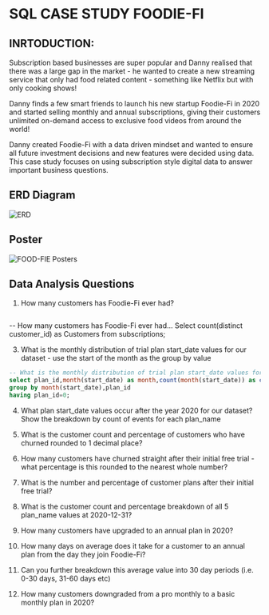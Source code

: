 
# SQL CASE STUDY FOODIE-FI 
## INRTODUCTION:

Subscription based businesses are super popular and Danny realised that there was a large gap in the market - he wanted to create a new streaming service that only had food related content - something like Netflix but with only cooking shows!

Danny finds a few smart friends to launch his new startup Foodie-Fi in 2020 and started selling monthly and annual subscriptions, giving their customers unlimited on-demand access to exclusive food videos from around the world!

Danny created Foodie-Fi with a data driven mindset and wanted to ensure all future investment decisions and new features were decided using data. This case study focuses on using subscription style digital data to answer important business questions.

## ERD Diagram

![ERD](https://github.com/Hammad112/Foodie-Fi/assets/95902997/722170c3-951f-44b5-9f3d-aca8617e474d)

## Poster

![FOOD-FIE Posters](https://github.com/Hammad112/Foodie-Fi/assets/95902997/1b67b1f7-2c44-4501-b735-098cb3457f3d)

## Data Analysis Questions

1. How many customers has Foodie-Fi ever had?
   ```sql
-- How many customers has Foodie-Fi ever had...
Select  count(distinct customer_id) as Customers from subscriptions;


3. What is the monthly distribution of trial plan start_date values for our dataset - use the start of the month as the group by value
```sql
-- What is the monthly distribution of trial plan start_date values for our dataset - use the start of the month as the group by value
select plan_id,month(start_date) as month,count(month(start_date)) as count from subscriptions
group by month(start_date),plan_id
having plan_id=0;
```
4. What plan start_date values occur after the year 2020 for our dataset? Show the breakdown by count of events for each plan_name

5. What is the customer count and percentage of customers who have churned rounded to 1 decimal place?

6. How many customers have churned straight after their initial free trial - what percentage is this rounded to the nearest whole number?

7. What is the number and percentage of customer plans after their initial free trial?

8. What is the customer count and percentage breakdown of all 5 plan_name values at 2020-12-31?

9. How many customers have upgraded to an annual plan in 2020?

10. How many days on average does it take for a customer to an annual plan from the day they join Foodie-Fi?

11. Can you further breakdown this average value into 30 day periods (i.e. 0-30 days, 31-60 days etc)

12. How many customers downgraded from a pro monthly to a basic monthly plan in 2020?





